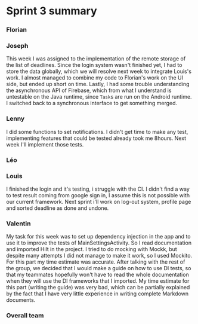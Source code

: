 Sprint 3 summary
================

### Florian

### Joseph

This week I was assigned to the implementation of the remote storage of the
list of deadlines.
Since the login system wasn't finished yet, I had to store the data globally,
which we will resolve next week to integrate Louis's work.
I almost managed to combine my code to Florian's work on the UI side,
but ended up short on time.
Lastly, I had some trouble understanding the asynchronous API of Firebase,
which from what I understand is untestable on the Java runtime, since
`Task`s are run on the Android runtime.
I switched back to a synchronous interface to get something merged.

### Lenny

I did some functions to set notifications. I didn't get time to make any test, implementing features that could be tested already took me 8hours. Next week I'll implement those tests.

### Léo

### Louis

I finished the login and it's testing, i struggle with the CI. I didn't find a way to test result 
coming from google sign in, I assume this is not possible with our current framework. 
Next sprint i'll work on log-out system, profile page and sorted deadline as done and undone.

### Valentin
My task for this week was to set up dependency injection in the app and to use it to improve the tests of MainSettingsActivity. So I read documentation and imported Hilt in the project. I tried to do mocking with Mockk, but despite many attempts I did not manage to make it work, so I used Mockito. For this part my time estimate was accurate. After talking with the rest of the group, we decided that I would make a guide on how to use DI tests, so that my teammates hopefully won't have to read the whole documentation when they will use the DI frameworks that I imported. My time estimate for this part (writing the guide) was very bad, which can be partially explained by the fact that I have very little experience in writing complete Markdown documents.

### Overall team
